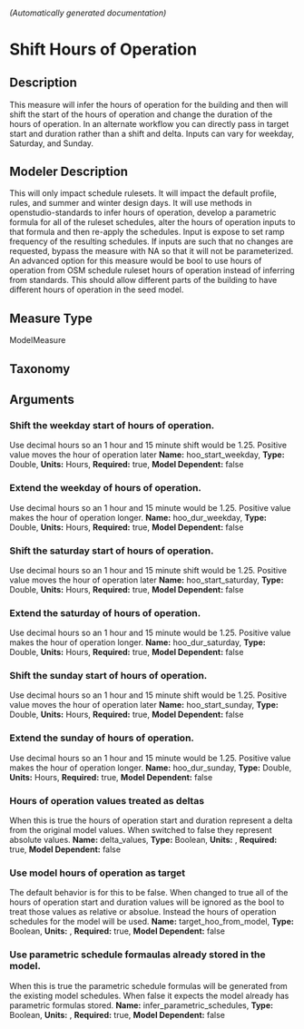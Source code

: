 

###### (Automatically generated documentation)

# Shift Hours of Operation

## Description
This measure will infer the hours of operation for the building and then will shift the start of the hours of operation and change the duration of the hours of operation. In an alternate workflow you can directly pass in target start and duration rather than a shift and delta. Inputs can vary for weekday, Saturday, and Sunday. 

## Modeler Description
This will only impact schedule rulesets. It will impact the default profile, rules, and summer and winter design days. It will use methods in openstudio-standards to infer hours of operation, develop a parametric formula for all of the ruleset schedules, alter the hours of operation inputs to that formula and then re-apply the schedules. Input is expose to set ramp frequency of the resulting schedules. If inputs are such that no changes are requested, bypass the measure with NA so that it will not be parameterized. An advanced option for this measure would be bool to use hours of operation from OSM schedule ruleset hours of operation instead of inferring from standards. This should allow different parts of the building to have different hours of operation in the seed model.

## Measure Type
ModelMeasure

## Taxonomy


## Arguments


### Shift the weekday start of hours of operation.
Use decimal hours so an 1 hour and 15 minute shift would be 1.25. Positive value moves the hour of operation later
**Name:** hoo_start_weekday,
**Type:** Double,
**Units:** Hours,
**Required:** true,
**Model Dependent:** false

### Extend the weekday of hours of operation.
Use decimal hours so an 1 hour and 15 minute would be 1.25. Positive value makes the hour of operation longer.
**Name:** hoo_dur_weekday,
**Type:** Double,
**Units:** Hours,
**Required:** true,
**Model Dependent:** false

### Shift the saturday start of hours of operation.
Use decimal hours so an 1 hour and 15 minute shift would be 1.25. Positive value moves the hour of operation later
**Name:** hoo_start_saturday,
**Type:** Double,
**Units:** Hours,
**Required:** true,
**Model Dependent:** false

### Extend the saturday of hours of operation.
Use decimal hours so an 1 hour and 15 minute would be 1.25. Positive value makes the hour of operation longer.
**Name:** hoo_dur_saturday,
**Type:** Double,
**Units:** Hours,
**Required:** true,
**Model Dependent:** false

### Shift the sunday start of hours of operation.
Use decimal hours so an 1 hour and 15 minute shift would be 1.25. Positive value moves the hour of operation later
**Name:** hoo_start_sunday,
**Type:** Double,
**Units:** Hours,
**Required:** true,
**Model Dependent:** false

### Extend the sunday of hours of operation.
Use decimal hours so an 1 hour and 15 minute would be 1.25. Positive value makes the hour of operation longer.
**Name:** hoo_dur_sunday,
**Type:** Double,
**Units:** Hours,
**Required:** true,
**Model Dependent:** false

### Hours of operation values treated as deltas
When this is true the hours of operation start and duration represent a delta from the original model values. When switched to false they represent absolute values.
**Name:** delta_values,
**Type:** Boolean,
**Units:** ,
**Required:** true,
**Model Dependent:** false

### Use model hours of operation as target
The default behavior is for this to be false. When changed to true all of the hours of operation start and duration values will be ignored as the bool to treat those values as relative or absolue. Instead the hours of operation schedules for the model will be used.
**Name:** target_hoo_from_model,
**Type:** Boolean,
**Units:** ,
**Required:** true,
**Model Dependent:** false

### Use parametric schedule formaulas already stored in the model.
When this is true the parametric schedule formulas will be generated from the existing model schedules. When false it expects the model already has parametric formulas stored.
**Name:** infer_parametric_schedules,
**Type:** Boolean,
**Units:** ,
**Required:** true,
**Model Dependent:** false




